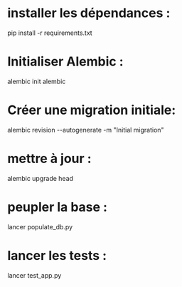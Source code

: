 # installer les dépendances :
pip install -r requirements.txt

# Initialiser Alembic :
alembic init alembic

# Créer une migration initiale:
alembic revision --autogenerate -m "Initial migration"

# mettre à jour : 
alembic upgrade head

# peupler la base : 
lancer populate_db.py

# lancer les tests :
lancer test_app.py

